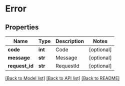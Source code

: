 # Error

## Properties
Name | Type | Description | Notes
------------ | ------------- | ------------- | -------------
**code** | **int** | Code | [optional] 
**message** | **str** | Message | [optional] 
**request_id** | **str** | RequestId | [optional] 

[[Back to Model list]](../README.md#documentation-for-models) [[Back to API list]](../README.md#documentation-for-api-endpoints) [[Back to README]](../README.md)


